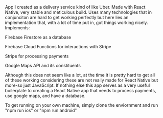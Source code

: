 App I created as a delivery service kind of like Uber. Made with React Native, very stable and meticulous build. 
Uses many technologies that in conjunciton are hard to get working perfectly but here lies an implementation 
that, with a lot of time put in, got things working nicely. Implements:

Firebase Firestore as a database

Firebase Cloud Functions for interactions with Stripe

Stripe for processing payments

Google Maps API and its constituents

Although this does not seem like a lot, at the time it is pretty hard to get all of these working considering these
are not really made for React Native but more-so just JavaScript. If nothing else this app serves as a very useful boilerplate
to creating a React Native app that needs to process payments, use google maps, and have a database. 

To get running on your own machine, simply clone the enviornment and run "npm run ios" or "npm run android"

